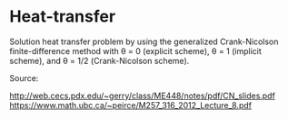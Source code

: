 # Heat-transfer
Solution heat transfer problem by using the generalized Crank-Nicolson finite-difference method with θ = 0 (explicit scheme), θ = 1 (implicit scheme), and θ = 1/2 (Crank-Nicolson scheme).

Source:

http://web.cecs.pdx.edu/~gerry/class/ME448/notes/pdf/CN_slides.pdf
https://www.math.ubc.ca/~peirce/M257_316_2012_Lecture_8.pdf
